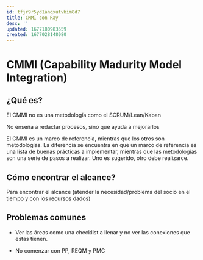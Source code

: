 ```yaml
---
id: tfjr9r5yd1anqxutvbim8d7
title: CMMI con Ray
desc: ''
updated: 1677180983559
created: 1677028148080
---
```

# CMMI (Capability Madurity Model Integration)
## ¿Qué es?
El CMMI no es una metodología como el SCRUM/Lean/Kaban

No enseña a redactar procesos, sino que ayuda a mejorarlos

El CMMI es un marco de referencia, mientras que los otros son metodologías. La diferencia se encuentra en que un marco de referencia es una lista de buenas prácticas a implementar, mientras que las metodologías son una serie de pasos a realizar. Uno es sugerido, otro debe realizarce.

## Cómo encontrar el alcance?
Para encontrar el alcance (atender la necesidad/problema del socio en el tiempo y con los recursos dados)

## Problemas comunes

* Ver las áreas como una checklist a llenar y no ver las conexiones que estas tienen.

* No comenzar con PP, REQM y PMC